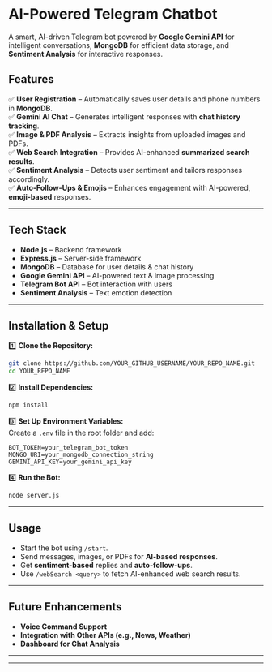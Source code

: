 # **AI-Powered Telegram Chatbot**  

A smart, AI-driven Telegram bot powered by **Google Gemini API** for intelligent conversations, **MongoDB** for efficient data storage, and **Sentiment Analysis** for interactive responses.  

## **Features**  

✅ **User Registration** – Automatically saves user details and phone numbers in **MongoDB**.  
✅ **Gemini AI Chat** – Generates intelligent responses with **chat history tracking**.  
✅ **Image & PDF Analysis** – Extracts insights from uploaded images and PDFs.  
✅ **Web Search Integration** – Provides AI-enhanced **summarized search results**.  
✅ **Sentiment Analysis** – Detects user sentiment and tailors responses accordingly.  
✅ **Auto-Follow-Ups & Emojis** – Enhances engagement with AI-powered, **emoji-based** responses.  

---

## **Tech Stack**  

- **Node.js** – Backend framework  
- **Express.js** – Server-side framework  
- **MongoDB** – Database for user details & chat history  
- **Google Gemini API** – AI-powered text & image processing  
- **Telegram Bot API** – Bot interaction with users  
- **Sentiment Analysis** – Text emotion detection  

---

## **Installation & Setup**  

1️⃣ **Clone the Repository:**  
```sh
git clone https://github.com/YOUR_GITHUB_USERNAME/YOUR_REPO_NAME.git
cd YOUR_REPO_NAME
```
  
2️⃣ **Install Dependencies:**  
```sh
npm install
```

3️⃣ **Set Up Environment Variables:**  
Create a `.env` file in the root folder and add:  
```env
BOT_TOKEN=your_telegram_bot_token
MONGO_URI=your_mongodb_connection_string
GEMINI_API_KEY=your_gemini_api_key
```

4️⃣ **Run the Bot:**  
```sh
node server.js
```

---

## **Usage**  

- Start the bot using `/start`.  
- Send messages, images, or PDFs for **AI-based responses**.  
- Get **sentiment-based** replies and **auto-follow-ups**.  
- Use `/webSearch <query>` to fetch AI-enhanced web search results.  

---

## **Future Enhancements**  

- **Voice Command Support**  
- **Integration with Other APIs (e.g., News, Weather)**  
- **Dashboard for Chat Analysis**  

---


---
